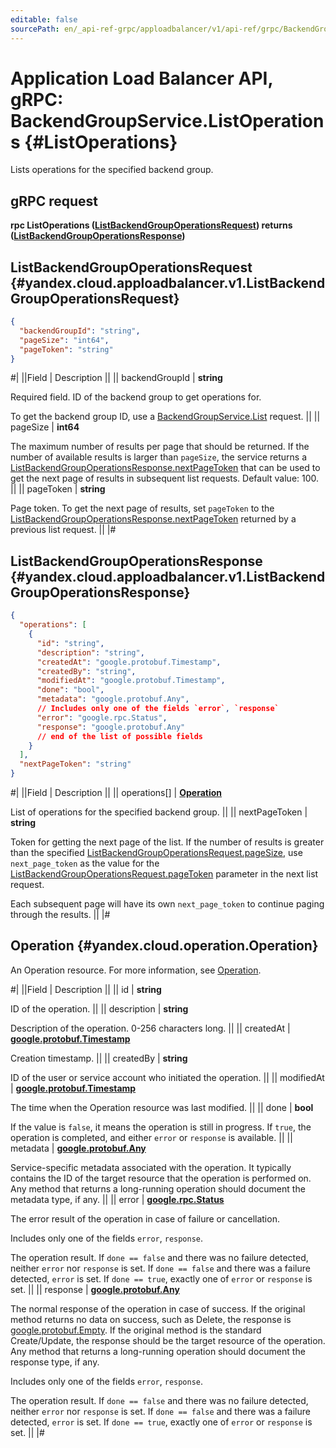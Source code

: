 ```yaml
---
editable: false
sourcePath: en/_api-ref-grpc/apploadbalancer/v1/api-ref/grpc/BackendGroup/listOperations.md
---
```


# Application Load Balancer API, gRPC: BackendGroupService.ListOperations {#ListOperations}

Lists operations for the specified backend group.

## gRPC request

**rpc ListOperations ([ListBackendGroupOperationsRequest](#yandex.cloud.apploadbalancer.v1.ListBackendGroupOperationsRequest)) returns ([ListBackendGroupOperationsResponse](#yandex.cloud.apploadbalancer.v1.ListBackendGroupOperationsResponse))**

## ListBackendGroupOperationsRequest {#yandex.cloud.apploadbalancer.v1.ListBackendGroupOperationsRequest}

```json
{
  "backendGroupId": "string",
  "pageSize": "int64",
  "pageToken": "string"
}
```

#|
||Field | Description ||
|| backendGroupId | **string**

Required field. ID of the backend group to get operations for.

To get the backend group ID, use a [BackendGroupService.List](/docs/application-load-balancer/api-ref/grpc/BackendGroup/list#List) request. ||
|| pageSize | **int64**

The maximum number of results per page that should be returned. If the number of available
results is larger than `pageSize`, the service returns a [ListBackendGroupOperationsResponse.nextPageToken](#yandex.cloud.apploadbalancer.v1.ListBackendGroupOperationsResponse)
that can be used to get the next page of results in subsequent list requests.
Default value: 100. ||
|| pageToken | **string**

Page token. To get the next page of results, set `pageToken` to the
[ListBackendGroupOperationsResponse.nextPageToken](#yandex.cloud.apploadbalancer.v1.ListBackendGroupOperationsResponse) returned by a previous list request. ||
|#

## ListBackendGroupOperationsResponse {#yandex.cloud.apploadbalancer.v1.ListBackendGroupOperationsResponse}

```json
{
  "operations": [
    {
      "id": "string",
      "description": "string",
      "createdAt": "google.protobuf.Timestamp",
      "createdBy": "string",
      "modifiedAt": "google.protobuf.Timestamp",
      "done": "bool",
      "metadata": "google.protobuf.Any",
      // Includes only one of the fields `error`, `response`
      "error": "google.rpc.Status",
      "response": "google.protobuf.Any"
      // end of the list of possible fields
    }
  ],
  "nextPageToken": "string"
}
```

#|
||Field | Description ||
|| operations[] | **[Operation](#yandex.cloud.operation.Operation)**

List of operations for the specified backend group. ||
|| nextPageToken | **string**

Token for getting the next page of the list. If the number of results is greater than
the specified [ListBackendGroupOperationsRequest.pageSize](#yandex.cloud.apploadbalancer.v1.ListBackendGroupOperationsRequest), use `next_page_token` as the value
for the [ListBackendGroupOperationsRequest.pageToken](#yandex.cloud.apploadbalancer.v1.ListBackendGroupOperationsRequest) parameter in the next list request.

Each subsequent page will have its own `next_page_token` to continue paging through the results. ||
|#

## Operation {#yandex.cloud.operation.Operation}

An Operation resource. For more information, see [Operation](/docs/api-design-guide/concepts/operation).

#|
||Field | Description ||
|| id | **string**

ID of the operation. ||
|| description | **string**

Description of the operation. 0-256 characters long. ||
|| createdAt | **[google.protobuf.Timestamp](https://developers.google.com/protocol-buffers/docs/reference/google.protobuf#timestamp)**

Creation timestamp. ||
|| createdBy | **string**

ID of the user or service account who initiated the operation. ||
|| modifiedAt | **[google.protobuf.Timestamp](https://developers.google.com/protocol-buffers/docs/reference/google.protobuf#timestamp)**

The time when the Operation resource was last modified. ||
|| done | **bool**

If the value is `false`, it means the operation is still in progress.
If `true`, the operation is completed, and either `error` or `response` is available. ||
|| metadata | **[google.protobuf.Any](https://developers.google.com/protocol-buffers/docs/proto3#any)**

Service-specific metadata associated with the operation.
It typically contains the ID of the target resource that the operation is performed on.
Any method that returns a long-running operation should document the metadata type, if any. ||
|| error | **[google.rpc.Status](https://cloud.google.com/tasks/docs/reference/rpc/google.rpc#status)**

The error result of the operation in case of failure or cancellation.

Includes only one of the fields `error`, `response`.

The operation result.
If `done == false` and there was no failure detected, neither `error` nor `response` is set.
If `done == false` and there was a failure detected, `error` is set.
If `done == true`, exactly one of `error` or `response` is set. ||
|| response | **[google.protobuf.Any](https://developers.google.com/protocol-buffers/docs/proto3#any)**

The normal response of the operation in case of success.
If the original method returns no data on success, such as Delete,
the response is [google.protobuf.Empty](https://developers.google.com/protocol-buffers/docs/reference/google.protobuf#google.protobuf.Empty).
If the original method is the standard Create/Update,
the response should be the target resource of the operation.
Any method that returns a long-running operation should document the response type, if any.

Includes only one of the fields `error`, `response`.

The operation result.
If `done == false` and there was no failure detected, neither `error` nor `response` is set.
If `done == false` and there was a failure detected, `error` is set.
If `done == true`, exactly one of `error` or `response` is set. ||
|#